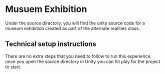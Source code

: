 # Musuem Exhibition

Under the source directory, you will find the unity source code for a museum exhibition created as part of the alternate realities class.  

## Technical setup instructions
There are no extra steps that you need to follow to run this experience, once you open the source directory in Unity you can hit play for the project to start.
